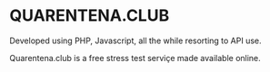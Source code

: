 # QUARENTENA.CLUB

Developed using PHP, Javascript, all the while resorting to API use.

Quarentena.club is a free stress test serviçe made available online.
